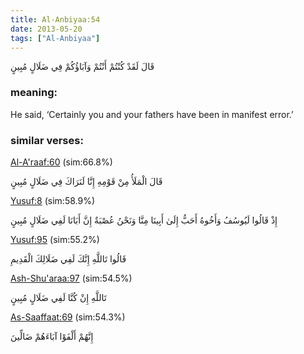 ```yaml
---
title: Al-Anbiyaa:54
date: 2013-05-20
tags: ["Al-Anbiyaa"]
---
```

قَالَ لَقَدْ كُنْتُمْ أَنْتُمْ وَآبَاؤُكُمْ فِي ضَلَالٍ مُبِينٍ
### meaning: 
He said, ‘Certainly you and your fathers have been in manifest error.’
### similar verses: 

[Al-A'raaf:60](/7/60) (sim:66.8%)

قَالَ الْمَلَأُ مِنْ قَوْمِهِ إِنَّا لَنَرَاكَ فِي ضَلَالٍ مُبِينٍ

[Yusuf:8](/12/8) (sim:58.9%)

إِذْ قَالُوا لَيُوسُفُ وَأَخُوهُ أَحَبُّ إِلَىٰ أَبِينَا مِنَّا وَنَحْنُ عُصْبَةٌ إِنَّ أَبَانَا لَفِي ضَلَالٍ مُبِينٍ

[Yusuf:95](/12/95) (sim:55.2%)

قَالُوا تَاللَّهِ إِنَّكَ لَفِي ضَلَالِكَ الْقَدِيمِ

[Ash-Shu'araa:97](/26/97) (sim:54.5%)

تَاللَّهِ إِنْ كُنَّا لَفِي ضَلَالٍ مُبِينٍ

[As-Saaffaat:69](/37/69) (sim:54.3%)

إِنَّهُمْ أَلْفَوْا آبَاءَهُمْ ضَالِّينَ
